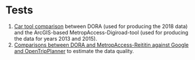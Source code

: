 # Tests

1. [Car tool comparison](DORA-validation) between DORA (used for producing the 2018 data) and the ArcGIS-based MetropAccess-Digiroad-tool (used for producing the data for years 2013 and 2015).
2. [Comparisons between DORA and MetropAccess-Reititin against Google and OpenTripPlanner]() to estimate the data quality.
